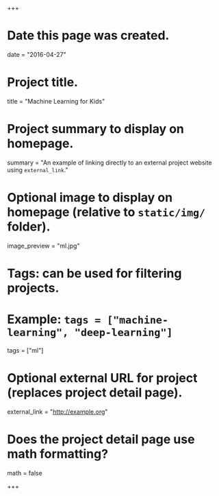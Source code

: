 +++
# Date this page was created.
date = "2016-04-27"

# Project title.
title = "Machine Learning for Kids"

# Project summary to display on homepage.
summary = "An example of linking directly to an external project website using `external_link`."

# Optional image to display on homepage (relative to `static/img/` folder).
image_preview = "ml.jpg"

# Tags: can be used for filtering projects.
# Example: `tags = ["machine-learning", "deep-learning"]`
tags = ["ml"]

# Optional external URL for project (replaces project detail page).
external_link = "http://example.org"

# Does the project detail page use math formatting?
math = false

+++

